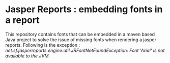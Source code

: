 Jasper Reports :  embedding fonts in a report
=======================================================
This repository contains fonts that can be embedded in a maven based Java project to solve the issue of missing fonts when rendering a jasper reports. 
Following is the exception : <em>net.sf.jasperreports.engine.util.JRFontNotFoundException:  Font 'Arial' is not available to the JVM. </em>
